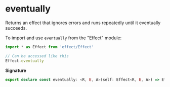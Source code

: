 # eventually

Returns an effect that ignores errors and runs repeatedly until it
eventually succeeds.

To import and use `eventually` from the "Effect" module:

```ts
import * as Effect from 'effect/Effect'

// Can be accessed like this
Effect.eventually
```

**Signature**

```ts
export declare const eventually: <R, E, A>(self: Effect<R, E, A>) => Effect<R, never, A>
```
